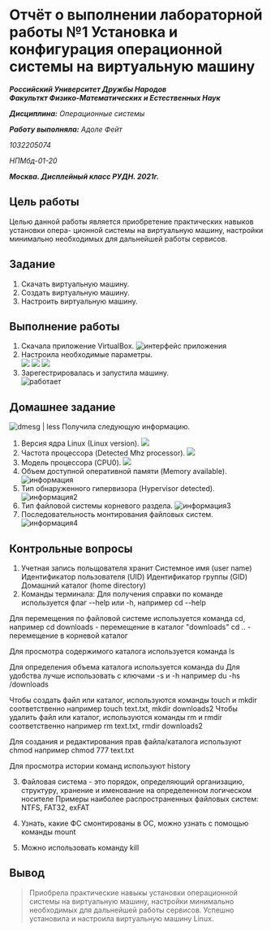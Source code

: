 # Отчёт о выполнении лабораторной работы №1 Установка и конфигурация операционной системы на виртуальную машину
***Российский Университет Дружбы Народов***  
***Факульткт Физико-Математических и Естественных Наук***  

 ***Дисциплина:*** *Операционные системы*  
 
 ***Работу выполняла:*** *Адоле Фейт*  
 
 *1032205074*  
 
 *НПМбд-01-20*  
 
 ***Москва. Дисплейный класс РУДН. 2021г.*** 
 ## Цель работы 
Целью данной работы является приобретение практических навыков установки опера-
ционной системы на виртуальную машину, настройки минимально необходимых для
дальнейшей работы сервисов.
## Задание 
1. Скачать виртуальную машину.
2. Создать виртуальную машину.
3. Настроить виртуальную машину.
## Выполнение работы
1. Скачала приложение VirtualBox. 
![интерфейс приложения](image/1111.jpg.png)
2. Настроила необходимые параметры.  
![](image/01.jpg.png) 
![](image/02.jpg.png)
![](image/03.jpg.png)
3. Зарегестрировалась и запустила машину.  
![работает](image/2222.png)  
## Домашнее задание
![dmesg | less](image/1.jpg)
Получила следующую информацию.
1. Версия ядра Linux (Linux version).
![](image/2.jpg)
2. Частота процессора (Detected Mhz processor).
![](image/3.png)
3. Модель процессора (CPU0).
![](image/4.png)
5. Объем доступной оперативной памяти (Memory available).
![информация](image/5.png)
5. Тип обнаруженного гипервизора (Hypervisor detected).
![информация2](image/6.png)
6. Тип файловой системы корневого раздела.
![информация3](image/9.png)
7. Последовательность монтирования файловых систем.
![информация4](image/10.png)
## Контрольные вопросы 
1. Учетная запись польщователя хранит
Системное имя (user name)
Идентификатор пользователя (UID)
Идентификатор группы (GID)
Домашний каталог (home directory)
2. Команды терминала:
Для получения справки по команде используется флаг --help или -h, например cd --help

Для перемещения по файловой системе используется команда cd, например cd downloads - перемещение в каталог "downloads" cd .. - перемещение в корневой каталог

Для просмотра содержимого каталога используется команда ls

Для определения объема каталога используется команда du Для удобства лучше использовать с ключами -s и -h например du -hs /downloads

Чтобы создать файл или каталог, используются команды touch и mkdir соответственно например touch text.txt, mkdir downloads2 
Чтобы удалить файл или каталог, используются команды rm и rmdir соответственно например rm text.txt, rmdir downloads2

Для создания и редактирования прав файла/каталога используют chmod например chmod 777 text.txt


Для просмотра истории команд используют history

3. Файловая система - это порядок, определяющий организацию, структуру, хранение и именование на определенном логическом носителе Примеры наиболее распространенных файловых систем: NTFS, FAT32, exFAT

4. Узнать, какие ФС смонтированы в ОС, можно узнать с помощью команды mount

5. Можно использовать команду kill 
## Вывод
> Приобрела практические навыкы установки операционной системы на виртуальную машину, настройки минимально необходимых для
> дальнейшей работы сервисов. Успешно установила и настроила виртуальную машину Linux.
